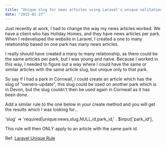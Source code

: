 ```yaml
---
title: "Unique slug for news articles using Laravel's unique valitation"
date: "2015-01-27"
---
```


Just recently at work, I had to change the way my news articles worked. We have a client who has Holiday Homes, and they have news articles per park. When I redeveloped the website in Laravel, I created a one to many relationship based on one park has many news articles.

I really should have created a many to many relationship, as there could be the same articles per park, but I was young and naive. Because I worked in this way, I needed to figure out a way where I could have the same or similar articles with the same article slug, but unique only to that park.

So say if I had a park in Cornwall, I could create an article which has the slug of "owners-update", this slug could be used on another park which is in Devon, but the slug couldn't then be used again in Cornwall as it has been done.

Add a similar rule to the one below in your create method and you will get the results which I was looking for...

'slug' => 'required|unique:news,slug,NULL,id,park\_id,' . $input\['park\_id'\],

This rule will then ONLY apply to an article with the same park id.

Ref: [Laravel Unique Rule](https://laravel.com/docs/4.2/validation#rule-unique)
